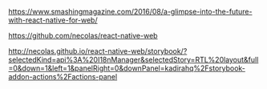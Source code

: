 
https://www.smashingmagazine.com/2016/08/a-glimpse-into-the-future-with-react-native-for-web/

https://github.com/necolas/react-native-web

http://necolas.github.io/react-native-web/storybook/?selectedKind=api%3A%20I18nManager&selectedStory=RTL%20layout&full=0&down=1&left=1&panelRight=0&downPanel=kadirahq%2Fstorybook-addon-actions%2Factions-panel
